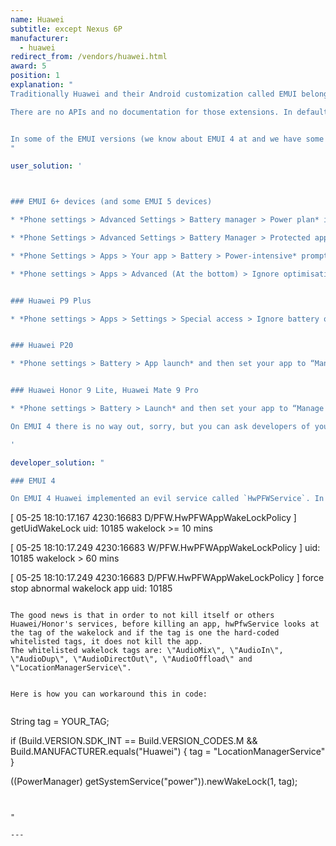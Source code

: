 ```yaml
---
name: Huawei
subtitle: except Nexus 6P
manufacturer:
  - huawei
redirect_from: /vendors/huawei.html
award: 5
position: 1
explanation: "
Traditionally Huawei and their Android customization called EMUI belongs to the most troubled on the market with respect to non-standard background process limitations.

There are no APIs and no documentation for those extensions. In default settings background processing simply does not work right and apps working in background will break.


In some of the EMUI versions (we know about EMUI 4 at and we have some reports about EMUI 5 too) no user accessible settings can prevent the system to break background processing longer than 60 minutes. This is done by an evil custom service called HwPFWService developed and bundled with EMUI by Huawei.
"

user_solution: '



### EMUI 6+ devices (and some EMUI 5 devices)

* *Phone settings > Advanced Settings > Battery manager > Power plan* is set to *Performance*

* *Phone Settings > Advanced Settings > Battery Manager > Protected apps* – check for your app as *Protected*

* *Phone Settings > Apps > Your app > Battery > Power-intensive* prompt [x] and *Keep running after screen off [x]*

* *Phone settings > Apps > Advanced (At the bottom) > Ignore optimisations >* Press *Allowed > All apps >* Find your app on the list and set to *Allow*


### Huawei P9 Plus

* *Phone settings > Apps > Settings > Special access > Ignore battery optimisation >* select allow for your app.


### Huawei P20

* *Phone settings > Battery > App launch* and then set your app to “Manage manually” and make sure everything is turned on.


### Huawei Honor 9 Lite, Huawei Mate 9 Pro

* *Phone settings > Battery > Launch* and then set your app to “Manage manually” and make sure everything is turned on.

On EMUI 4 there is no way out, sorry, but you can ask developers of your apps to implement the workaround described in <a href="#developer-solution-section">Developer section</a>

'

developer_solution: "

### EMUI 4

On EMUI 4 Huawei implemented an evil service called `HwPFWService`. In your `adb logcat` you can see message like:


```

[ 05-25 18:10:17.167 4230:16683 D/PFW.HwPFWAppWakeLockPolicy ]
getUidWakeLock uid: 10185 wakelock >= 10 mins


[ 05-25 18:10:17.249 4230:16683 W/PFW.HwPFWAppWakeLockPolicy ]
uid: 10185 wakelock > 60 mins


[ 05-25 18:10:17.249 4230:16683 D/PFW.HwPFWAppWakeLockPolicy ]
force stop abnormal wakelock app uid: 10185

```

The good news is that in order to not kill itself or others Huawei/Honor's services, before killing an app, hwPfwService looks at the tag of the wakelock and if the tag is one the hard-coded whitelisted tags, it does not kill the app.
The whitelisted wakelock tags are: \"AudioMix\", \"AudioIn\", \"AudioDup\", \"AudioDirectOut\", \"AudioOffload\" and \"LocationManagerService\".


Here is how you can workaround this in code:


```

String tag = YOUR_TAG;


if (Build.VERSION.SDK_INT == Build.VERSION_CODES.M && Build.MANUFACTURER.equals(\"Huawei\") {
    tag = \"LocationManagerService\"
}


((PowerManager) getSystemService(\"power\")).newWakeLock(1, tag);

```


"

---
```

